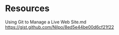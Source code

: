 # Resources

Using Git to Manage a Live Web Site.md
https://gist.github.com/Nilpo/8ed5e44be00d6cf21f22